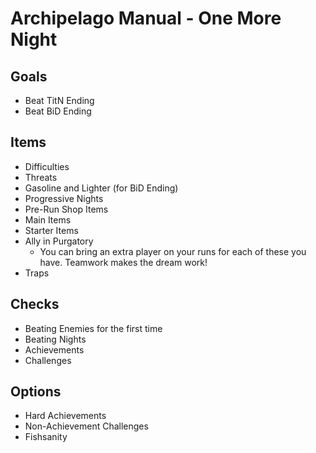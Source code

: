 # Archipelago Manual - One More Night

## Goals
- Beat TitN Ending
- Beat BiD Ending

## Items
- Difficulties
- Threats
- Gasoline and Lighter (for BiD Ending)
- Progressive Nights
- Pre-Run Shop Items
- Main Items
- Starter Items
- Ally in Purgatory
  - You can bring an extra player on your runs for each of these you have. Teamwork makes the dream work!
- Traps

## Checks
- Beating Enemies for the first time
- Beating Nights
- Achievements
- Challenges

## Options
- Hard Achievements
- Non-Achievement Challenges
- Fishsanity
